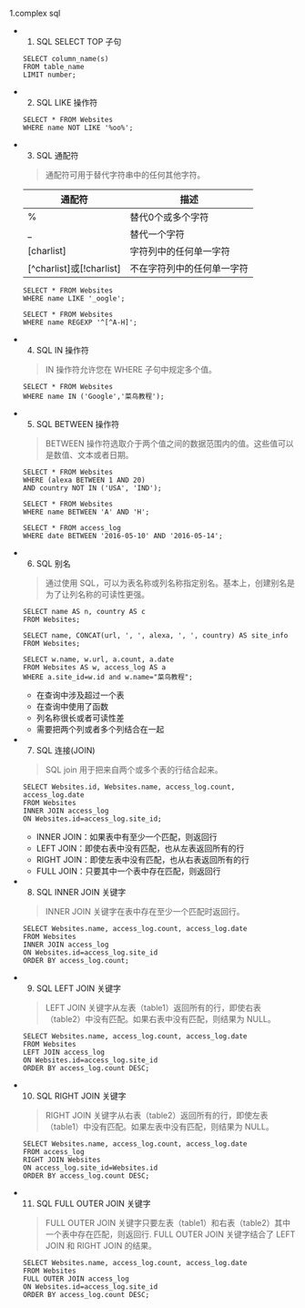 1.complex sql

+ 1. SQL SELECT TOP 子句
    ```
    SELECT column_name(s)
    FROM table_name
    LIMIT number;
    ```

+ 2. SQL LIKE 操作符
    ```
    SELECT * FROM Websites
    WHERE name NOT LIKE '%oo%';
    ```
    
+ 3. SQL 通配符
    >通配符可用于替代字符串中的任何其他字符。  

    |通配符|描述|
    |---|---|
    |%|替代0个或多个字符|
    |_|替代一个字符|
    |[charlist]|字符列中的任何单一字符|
    |[^charlist]或[!charlist]|不在字符列中的任何单一字符|
    
    ```
    SELECT * FROM Websites
    WHERE name LIKE '_oogle';
    
    SELECT * FROM Websites
    WHERE name REGEXP '^[^A-H]';
    ```
    
+ 4. SQL IN 操作符
    >IN 操作符允许您在 WHERE 子句中规定多个值。

    ```
    SELECT * FROM Websites
    WHERE name IN ('Google','菜鸟教程');
    ```
    
+ 5. SQL BETWEEN 操作符
    >BETWEEN 操作符选取介于两个值之间的数据范围内的值。这些值可以是数值、文本或者日期。

    ```
    SELECT * FROM Websites
    WHERE (alexa BETWEEN 1 AND 20)
    AND country NOT IN ('USA', 'IND');
    
    SELECT * FROM Websites
    WHERE name BETWEEN 'A' AND 'H';
    
    SELECT * FROM access_log
    WHERE date BETWEEN '2016-05-10' AND '2016-05-14';
    ```
    
+ 6. SQL 别名
    >通过使用 SQL，可以为表名称或列名称指定别名。基本上，创建别名是为了让列名称的可读性更强。

    ```
    SELECT name AS n, country AS c
    FROM Websites;
    
    SELECT name, CONCAT(url, ', ', alexa, ', ', country) AS site_info
    FROM Websites;
    
    SELECT w.name, w.url, a.count, a.date 
    FROM Websites AS w, access_log AS a 
    WHERE a.site_id=w.id and w.name="菜鸟教程";
    ```
    
    + 在查询中涉及超过一个表
    + 在查询中使用了函数
    + 列名称很长或者可读性差
    + 需要把两个列或者多个列结合在一起
    
+ 7. SQL 连接(JOIN)
    >SQL join 用于把来自两个或多个表的行结合起来。

    ```
    SELECT Websites.id, Websites.name, access_log.count, access_log.date
    FROM Websites
    INNER JOIN access_log
    ON Websites.id=access_log.site_id;
    ```
    
    + INNER JOIN：如果表中有至少一个匹配，则返回行
    + LEFT JOIN：即使右表中没有匹配，也从左表返回所有的行
    + RIGHT JOIN：即使左表中没有匹配，也从右表返回所有的行
    + FULL JOIN：只要其中一个表中存在匹配，则返回行
    
+ 8. SQL INNER JOIN 关键字
    >INNER JOIN 关键字在表中存在至少一个匹配时返回行。
    
    ```
    SELECT Websites.name, access_log.count, access_log.date
    FROM Websites
    INNER JOIN access_log
    ON Websites.id=access_log.site_id
    ORDER BY access_log.count;
    ```

+ 9. SQL LEFT JOIN 关键字
    >LEFT JOIN 关键字从左表（table1）返回所有的行，即使右表（table2）中没有匹配。如果右表中没有匹配，则结果为 NULL。
    
    ```
    SELECT Websites.name, access_log.count, access_log.date
    FROM Websites
    LEFT JOIN access_log
    ON Websites.id=access_log.site_id
    ORDER BY access_log.count DESC;
    ```
    
+ 10. SQL RIGHT JOIN 关键字
    >RIGHT JOIN 关键字从右表（table2）返回所有的行，即使左表（table1）中没有匹配。如果左表中没有匹配，则结果为 NULL。
    
    ```
    SELECT Websites.name, access_log.count, access_log.date
    FROM access_log
    RIGHT JOIN Websites
    ON access_log.site_id=Websites.id
    ORDER BY access_log.count DESC;
    ```

+ 11. SQL FULL OUTER JOIN 关键字
    >FULL OUTER JOIN 关键字只要左表（table1）和右表（table2）其中一个表中存在匹配，则返回行.
    FULL OUTER JOIN 关键字结合了 LEFT JOIN 和 RIGHT JOIN 的结果。
    
    ```
    SELECT Websites.name, access_log.count, access_log.date
    FROM Websites
    FULL OUTER JOIN access_log
    ON Websites.id=access_log.site_id
    ORDER BY access_log.count DESC;
    ```